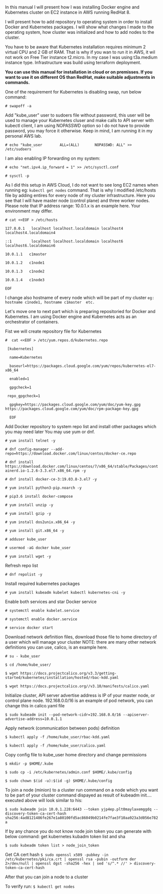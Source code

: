 In this manual I will present how I was installing Docker engine and Kubernetes cluster on EC2 instance in AWS running RedHat 8.

I will present how to add repository to operating system in order to install Docker and Kubernetes packages.
I will show what changes I made to the operating system, how cluster was initialized and how to add nodes to the cluster.

You have to be aware that Kubernetes installation requires minimum 2 virtual CPU and 2 GB of RAM.
That is why if you wan to run it in AWS, it wil not work on Free Tier instance t2.micro.
In my case I was using t3a.medium instance type.
Infrastructure was build using terraform deployment.

**You can use this manual for installation in cloud or on premisses. If you want to use it on different OS than RedHat, make suitable adjustments in commands.**

One of the requirement for Kubernetes is disabling swap, run below command:

`# swapoff -a`

Add "kube_user" user to sudoers file without password, this user will be used to manage your Kubernetes cluser and make calls
to API server with kubectl client, I am using NOPASSWD option so I do not have to provide password, you may force it otherwise.
Keep in mind, I am running it in my personal AWS lab.

`# echo "kube_user        ALL=(ALL)       NOPASSWD: ALL" >> /etc/sudoers`

I am also enabling IP forwarding on my system:

`# echo "net.ipv4.ip_forward = 1" >> /etc/sysctl.conf`

`# sysctl -p`

As I did this setup in AWS Cloud, I do not want to see long EC2 names when running eg: `kubectl get nodes` command.
That is why I modified /etc/hosts file by adding entires for every node of my cluster infrastructure.
Here you see that I will have master node (control plane) and three worker nodes.
Please note that IP address range: 10.0.1.x is an example here. Your environment may differ.

`# cat <<EOF > /etc/hosts`

`127.0.0.1   localhost localhost.localdomain localhost4 localhost4.localdomain4`

`::1         localhost localhost.localdomain localhost6 localhost6.localdomain6`

`10.0.1.1   c1master`

`10.0.1.2   c1node1`

`10.0.1.3   c1node2`

`10.0.1.4   c1node3`

`EOF`

I change also hostname of every node which will be part of my cluster
`eg: hostname c1node1, hostname c1master  etc.`


Let's move one to next part which is preparing repositoried for Docker and Kubernetes.
I am using Docker engine and Kubernetes acts as an orchestrator of containers.

Fist we will create repository file for Kubernetes

`#  cat <<EOF > /etc/yum.repos.d/kubernetes.repo `

`  [kubernetes] `

`  name=Kubernetes`

`  baseurl=https://packages.cloud.google.com/yum/repos/kubernetes-el7-x86_64`

`  enabled=1`

`  gpgcheck=1`

` repo_gpgcheck=1`

`  gpgkey=https://packages.cloud.google.com/yum/doc/yum-key.gpg https://packages.cloud.google.com/yum/doc/rpm-package-key.gpg`

`  EOF`


Add Docker repository to system repo list and install other packages which you may need later
You may use yum or dnf.


`# yum install telnet -y`

`# dnf config-manager --add-repo=https://download.docker.com/linux/centos/docker-ce.repo`

`# dnf install https://download.docker.com/linux/centos/7/x86_64/stable/Packages/containerd.io-1.2.6-3.3.el7.x86_64.rpm -y`

`# dnf install docker-ce-3:19.03.8-3.el7 -y`

`# yum install python3-pip.noarch -y`

`# pip3.6 install docker-compose`

`# yum install unzip -y`

`# yum install gzip -y`

`# yum install dos2unix.x86_64 -y`

`# yum install git.x86_64 -y`

`# adduser kube_user`

`# usermod -aG docker kube_user`

`# yum install wget -y`


Refresh repo list

`# dnf repolist -y`


Install required kubernetes packages

`# yum install kubeadm kubelet kubectl kubernetes-cni -y`

Enable both services and star Docker service

`# systemctl enable kubelet.service`

`# systemctl enable docker.service`

`# service docker start`


Download network definition files, download those file to home directory of a user which will manage your cluster
NOTE:  there are many other network definitions you can use, calico, is an example here.

`# su - kube_user`

`$ cd /home/kube_user/`

`$ wget https://docs.projectcalico.org/v3.3/getting-started/kubernetes/installation/hosted/rbac-kdd.yaml`

`$ wget https://docs.projectcalico.org//v3.10/manifests/calico.yaml `


Initialize cluster, API server advertise address is IP of your master node, or control plane node.
192.168.0.0/16 is an example of pod network, you can change this in calico.yaml file 

`$ sudo kubeadm init --pod-network-cidr=192.168.0.0/16 --apiserver-advertise-address=10.0.1.1`


Apply network (communication between pods) definition

`$ kubectl apply -f /home/kube_user/rbac-kdd.yaml`

`$ kubectl apply -f /home/kube_user/calico.yaml	`


Copy config file to kube_user home directory and change permissions

`$ mkdir -p $HOME/.kube`

`$ sudo cp -i /etc/kubernetes/admin.conf $HOME/.kube/config`

`$ sudo chown $(id -u):$(id -g) $HOME/.kube/config`


To join a node (minion) to a cluster run command on a node which you want to be part of your cluster
command dispayed as result of kubeadm init.... executed above
will look similar to his:

`$ sudo kubeadm join 10.0.1.228:6443 --token yjp4ep.plt0maylaxemggdq --discovery-token-ca-cert-hash sha256:4ad8121486fe267e1a80100fd5ac86049b0214fe7fae3f10aa923a3d056e782a`

If by any chance you do not know node join token you can generate with below command:
get kubernetes kubadm token list and sha

`$ sudo kubeadm token list > node_join_token`

Get CA cert hash
`$ sudo openssl x509 -pubkey -in /etc/kubernetes/pki/ca.crt | openssl rsa -pubin -outform der 2>/dev/null | openssl dgst -sha256 -hex | sed 's/^.* //' > discovery-token-ca-cert-hash`


After that you can join a node to a cluster

To verify run:
`$ kubectl get nodes`
